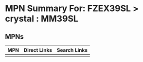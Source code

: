 



# MPN Summary For: FZEX39SL > crystal : MM39SL

## MPNs
  

|MPN|Direct Links|Search Links|
| :--- | :--- | :--- |
||||
